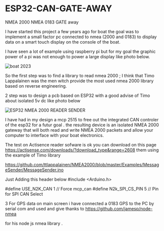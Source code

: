 # ESP32-CAN-GATE-AWAY
NMEA 2000 NMEA 0183 GATE away

I have started this project a few years ago for boat the goal was to implement a small factor pc connected to nmea (2000 and 0183) to display data on a smart touch  display on the console of the boat.

I have seen a lot of example using raspberry pi but for my goal the graphic power of a pi was not enough to power a large display like photo below.

![boat 2023](https://user-images.githubusercontent.com/41333143/217280431-9ed467c4-3f9a-4ce4-accd-00c1c4b01b3c.png)

So the first step  was to find a library to read nmea 2000 ; I think that Timo Lappalainen was the men witch provide the most used nmea 2000 library based on reverse engineering.

2 step was to design a pcb based on ESP32 with a good advise of Timo about isolated 5v dc like photo below

![ESP32 NMEA 2000 READER SENDER](https://user-images.githubusercontent.com/41333143/217289512-3714985d-d79b-4abf-a835-e54730c2ac6e.jpg)

I have had in my design a mcp 2515 to free out the integrated CAN controler of the esp32 for a futur goal . the resulting device is an isolated NMEA 2000 gateway that will both read and write NMEA 2000 packets and allow your computer to interface with your boat electronics.

The test on Actisence reader sofware is ok you can download on this page https://actisense.com/downloads/?download_type&range=2608 them using the example of Timo library

https://github.com/ttlappalainen/NMEA2000/blob/master/Examples/MessageSender/MessageSender.ino

Just Adding this header below #include <Arduino.h>

#define USE_N2K_CAN 1 // Force mcp_can
#define N2k_SPI_CS_PIN 5 // Pin for SPI CAN Select

3 For GPS data on main screen i have connected  a 0183 GPS to the PC by serial com and used and give thanks to https://github.com/jamesp/node-nmea

for his node js nmea library .



